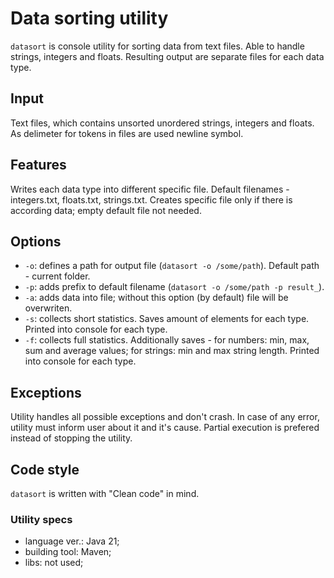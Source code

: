 # Data sorting utility

`datasort` is console utility for sorting data from text files. Able to handle strings, integers and floats.
Resulting output are separate files for each data type.

## Input

Text files, which contains unsorted unordered strings, integers and floats. As delimeter for tokens in files are used newline symbol.

## Features

Writes each data type into different specific file. Default filenames - integers.txt, floats.txt, strings.txt.
Creates specific file only if there is according data; empty default file not needed. 

## Options

- `-o`: defines a path for output file (`datasort -o /some/path`). Default path - current folder.
- `-p`: adds prefix to default filename (`datasort -o /some/path -p result_`).
- `-a`: adds data into file; without this option (by default) file will be overwriten.
- `-s`: collects short statistics. Saves amount of elements for each type. Printed into console for each type.
- `-f`: collects full statistics. Additionally saves - for numbers: min, max, sum and average values;
for strings: min and max string length. Printed into console for each type.

## Exceptions

Utility handles all possible exceptions and don't crash. In case of any error, utility must inform user about it
and it's cause. Partial execution is prefered instead of stopping the utility.

## Code style

`datasort` is written with "Clean code" in mind.

### Utility specs

- language ver.: Java 21;
- building tool: Maven;
- libs: not used;
